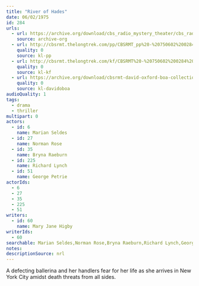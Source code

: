 ```yaml
---
title: "River of Hades"
date: 06/02/1975
id: 284
urls: 
  - url: https://archive.org/download/cbs_radio_mystery_theater/cbs_radio_mystery_theater-0251-0300.zip/cbs_radio_mystery_theater-0251-0300%2Fcbsrmt_0284_river_of_hades.mp3
    source: archive-org
  - url: http://cbsrmt.thelongtrek.com/pp/CBSRMT_pp%20-%20750602%200284%20River%20of%20Hades.mp3
    quality: 0
    source: kl-pp
  - url: http://cbsrmt.thelongtrek.com/kf/CBSRMT%20-%20750602%200284%20River%20Of%20Hades_kf.mp3
    quality: 0
    source: kl-kf
  - url: https://archive.org/download/cbsrmt-david-oxford-boa-collection/CBSRMT-750602-0284-River-of-Hades-(64-44)_kf-{BoA}.mp3
    quality: 0
    source: kl-davidoboa
audioQuality: 1
tags: 
  - drama
  - thriller
multipart: 0
actors:  
  - id: 6
    name: Marian Seldes  
  - id: 27
    name: Norman Rose  
  - id: 35
    name: Bryna Raeburn  
  - id: 225
    name: Richard Lynch  
  - id: 51
    name: George Petrie
actorIds:  
  - 6  
  - 27  
  - 35  
  - 225  
  - 51
writers:  
  - id: 60
    name: Mary Jane Higby
writerIds:  
  - 60
searchable: Marian Seldes,Norman Rose,Bryna Raeburn,Richard Lynch,George Petrie Mary Jane Higby
notes: 
descriptionSource: nrl
---
```

A defecting ballerina and her handlers fear for her life as she arrives in New York City amidst death threats from all sides.